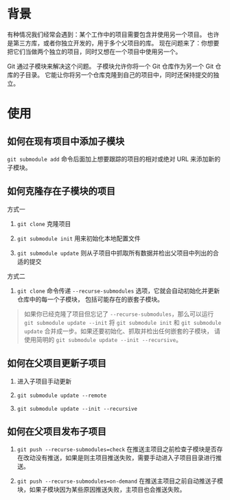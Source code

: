 # 背景

有种情况我们经常会遇到：某个工作中的项目需要包含并使用另一个项目。 也许是第三方库，或者你独立开发的，用于多个父项目的库。 现在问题来了：你想要把它们当做两个独立的项目，同时又想在一个项目中使用另一个。

Git 通过子模块来解决这个问题。 子模块允许你将一个 Git 仓库作为另一个 Git 仓库的子目录。 它能让你将另一个仓库克隆到自己的项目中，同时还保持提交的独立。

# 使用

## 如何在现有项目中添加子模块

`git submodule add` 命令后面加上想要跟踪的项目的相对或绝对 URL 来添加新的子模块。

## 如何克隆存在子模块的项目

方式一

1. `git clone` 克隆项目

2. `git submodule init` 用来初始化本地配置文件

3. `git submodule update` 则从子项目中抓取所有数据并检出父项目中列出的合适的提交

方式二

1. `git clone` 命令传递 `--recurse-submodules` 选项，它就会自动初始化并更新仓库中的每一个子模块， 包括可能存在的嵌套子模块。

> 如果你已经克隆了项目但忘记了 `--recurse-submodules`，那么可以运行 `git submodule update --init` 将 `git submodule init` 和 `git submodule update` 合并成一步。如果还要初始化、抓取并检出任何嵌套的子模块， 请使用简明的 `git submodule update --init --recursive`。

## 如何在父项目更新子项目

1. 进入子项目手动更新

2. `git submodule update --remote`

3. `git submodule update --init --recursive`


## 如何在父项目发布子项目

1. `git push --recurse-submodules=check` 在推送主项目之前检查子模块是否存在改动没有推送，如果是则主项目推送失败，需要手动进入子项目目录进行推送。

2. `git push --recurse-submodules=on-demand` 在推送主项目之前自动推送子模块，如果子模块因为某些原因推送失败，主项目也会推送失败。
